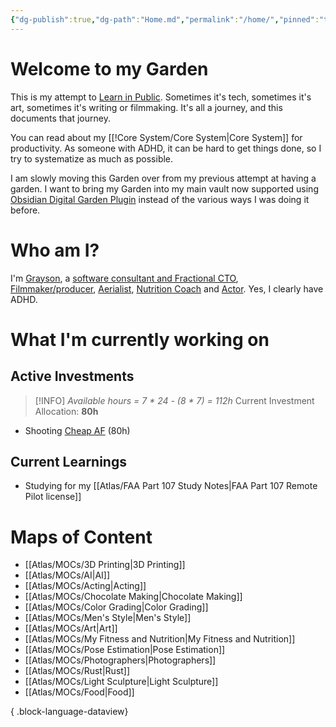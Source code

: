 ```yaml
---
{"dg-publish":true,"dg-path":"Home.md","permalink":"/home/","pinned":"true","tags":["gardenEntry"],"updated":"2025-03-31T06:41:30.563-07:00"}
---
```


# Welcome to my Garden

This is my attempt to [Learn in Public](https://www.swyx.io/learn-in-public). Sometimes it's tech, sometimes it's art, sometimes it's writing or filmmaking. It's all a journey, and this documents that journey.

You can read about my [[!Core System/Core System\|Core System]] for productivity. As someone with ADHD, it can be hard to get things done, so I try to systematize as much as possible.

I am slowly moving this Garden over from my previous attempt at having a garden. I want to bring my Garden into my main vault now supported using [Obsidian Digital Garden Plugin](https://dg-docs.ole.dev/) instead of the various ways I was doing it before.

# Who am I?

I'm [Grayson](https://graysonarts.com), a [software consultant and Fractional CTO](https://grayson.llc), [Filmmaker/producer](https://www.imdb.com/name/nm6722099/), [Aerialist](https://www.instagram.com/graysonaerialarts), [Nutrition Coach](https://nutritiongay.com) and [Actor](https://www.tcmmodels.com/talent-men/2615356/grayson-h). Yes, I clearly have ADHD.

# What I'm currently working on


<div class="transclusion internal-embed is-loaded"><div class="markdown-embed">



## Active Investments

> [!INFO]
> *Available hours = 7 \* 24 - (8 \* 7) = 112h*
> Current Investment Allocation:  **80h**

- Shooting [Cheap AF](https://cheapaffilm.com) (80h)


</div></div>



<div class="transclusion internal-embed is-loaded"><div class="markdown-embed">



## Current Learnings
- Studying for my [[Atlas/FAA Part 107 Study Notes\|FAA Part 107 Remote Pilot license]]


</div></div>

# Maps of Content
- [[Atlas/MOCs/3D Printing\|3D Printing]]
- [[Atlas/MOCs/AI\|AI]]
- [[Atlas/MOCs/Acting\|Acting]]
- [[Atlas/MOCs/Chocolate Making\|Chocolate Making]]
- [[Atlas/MOCs/Color Grading\|Color Grading]]
- [[Atlas/MOCs/Men's Style\|Men's Style]]
- [[Atlas/MOCs/Art\|Art]]
- [[Atlas/MOCs/My Fitness and Nutrition\|My Fitness and Nutrition]]
- [[Atlas/MOCs/Pose Estimation\|Pose Estimation]]
- [[Atlas/MOCs/Photographers\|Photographers]]
- [[Atlas/MOCs/Rust\|Rust]]
- [[Atlas/MOCs/Light Sculpture\|Light Sculpture]]
- [[Atlas/MOCs/Food\|Food]]

{ .block-language-dataview}